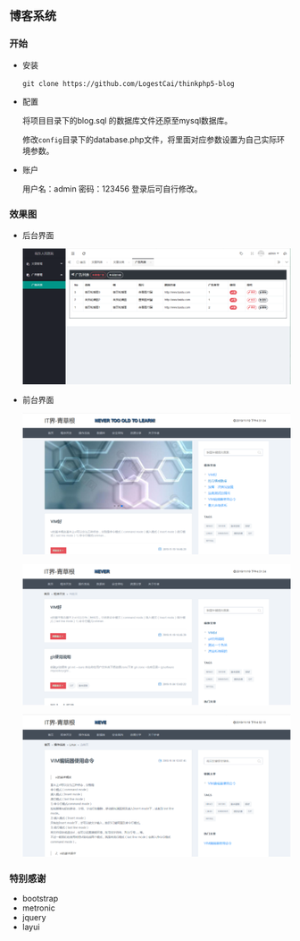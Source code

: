 ## 博客系统

### 开始

* 安装  

  `git clone https://github.com/LogestCai/thinkphp5-blog`  

* 配置

  将项目目录下的blog.sql 的数据库文件还原至mysql数据库。

  修改`config`目录下的database.php文件，将里面对应参数设置为自己实际环境参数。

* 账户

  用户名：admin 密码：123456   登录后可自行修改。

### 效果图

- 后台界面

  ![001](https://raw.githubusercontent.com/LogestCai/thinkphp5-blog/master/images/002.png)

- 前台界面

  

  ![003](https://raw.githubusercontent.com/LogestCai/thinkphp5-blog/master/images/003.png)

  

  ![004](https://raw.githubusercontent.com/LogestCai/thinkphp5-blog/master/images/004.png)
  
  ![002](https://raw.githubusercontent.com/LogestCai/thinkphp5-blog/master/images/001.png)
  
  

### 特别感谢

- bootstrap
- metronic
- jquery
- layui




